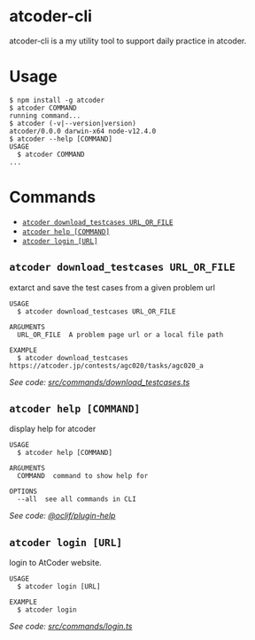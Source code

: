 # atcoder-cli
atcoder-cli is a my utility tool to support daily practice in atcoder.

# Usage
<!-- usage -->
```sh-session
$ npm install -g atcoder
$ atcoder COMMAND
running command...
$ atcoder (-v|--version|version)
atcoder/0.0.0 darwin-x64 node-v12.4.0
$ atcoder --help [COMMAND]
USAGE
  $ atcoder COMMAND
...
```
<!-- usagestop -->
# Commands
<!-- commands -->
* [`atcoder download_testcases URL_OR_FILE`](#atcoder-download-testcases-url-or-file)
* [`atcoder help [COMMAND]`](#atcoder-help-command)
* [`atcoder login [URL]`](#atcoder-login-url)

## `atcoder download_testcases URL_OR_FILE`

extarct and save the test cases from a given problem url

```
USAGE
  $ atcoder download_testcases URL_OR_FILE

ARGUMENTS
  URL_OR_FILE  A problem page url or a local file path

EXAMPLE
  $ atcoder download_testcases https://atcoder.jp/contests/agc020/tasks/agc020_a
```

_See code: [src/commands/download_testcases.ts](https://github.com/arizuk/atcoder-cli/blob/v0.0.0/src/commands/download_testcases.ts)_

## `atcoder help [COMMAND]`

display help for atcoder

```
USAGE
  $ atcoder help [COMMAND]

ARGUMENTS
  COMMAND  command to show help for

OPTIONS
  --all  see all commands in CLI
```

_See code: [@oclif/plugin-help](https://github.com/oclif/plugin-help/blob/v2.1.4/src/commands/help.ts)_

## `atcoder login [URL]`

login to AtCoder website.

```
USAGE
  $ atcoder login [URL]

EXAMPLE
  $ atcoder login
```

_See code: [src/commands/login.ts](https://github.com/arizuk/atcoder-cli/blob/v0.0.0/src/commands/login.ts)_
<!-- commandsstop -->
